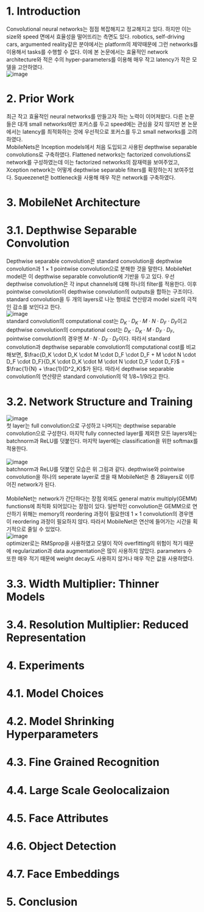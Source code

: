 # 1. Introduction

Convolutional neural networks는 점점 복잡해지고 정교해지고 있다. 하지만 이는 size와 speed 면에서 효율성을 떨어뜨리는 측면도 있다. robotics, self-driving cars, argumented reality같은 분야에서는 platform의 제약때문에 그런 networks를 이용해서 tasks를 수행할 수 없다. 이에 본 논문에서는 효율적인 network architecture와 적은 수의 hyper-parameters를 이용해 매우 작고 latency가 작은 모델을 고안하였다.<br>
![image](https://user-images.githubusercontent.com/110075956/224365534-8b623839-5752-423d-b33c-30384321f3ab.png)


# 2. Prior Work

최근 작고 효율적인 neural networks를 만들고자 하는 노력이 이어져왔다. 다른 논문들은 대개 small networks에만 포커스를 두고 speed에는 관심을 갖지 않지만 본 논문에서는 latency를 최적화하는 것에 우선적으로 포커스를 두고 small networks를 고려하였다.<br>
MobileNets은 Inception models에서 처음 도입되고 사용된 depthwise separable convolutions로 구축하였다. Flattened networks는 factorized convolutions로 network를 구성하였는데 이는 factorized networks의 잠재력을 보여주었고, Xception network는 어떻게 depthwise separable filters를 확장하는지 보여주었다. Squeezenet은 bottleneck을 사용해 매우 작은 network를 구축하였다.

# 3. MobileNet Architecture

# 3.1. Depthwise Separable Convolution

Depthwise separable convolution은 standard convolution을 depthwise convolution과 $1\times1$ pointwise convolution으로 분해한 것을 말한다. MobileNet model은 이 depthwise separable convolution에 기반을 두고 있다. 우선 depthwise convolution은 각 input channels에 대해 하나의 filter를 적용한다. 이후 pointwise convolution이 depthwise convolution의 outputs을 합하는 구조이다. standard convolution을 두 개의 layers로 나눈 형태로 연산량과 model size의 극적인 감소를 보인다고 한다. <br>
![image](https://user-images.githubusercontent.com/110075956/224698771-b1bd3a12-7039-44ef-be44-c08c96069544.png)<br>
standard convolution의 computational cost는 $D_K \cdot D_K \cdot M \cdot N \cdot D_F \cdot D_F$이고 depthwise convolution의 computational cost는 $D_K \cdot D_K \cdot M \cdot D_F \cdot D_F$, pointwise convolution의 경우엔 $M \cdot N \cdot D_F \cdot D_F$이다. 따라서 standard convolution과 depthwise separable convolution의 computational cost를 비교해보면, $\frac{D_K \cdot D_K \cdot M \cdot D_F \cdot D_F + M \cdot N \cdot D_F \cdot D_F}{D_K \cdot D_K \cdot M \cdot N \cdot D_F \cdot D_F}$ = $\frac{1}{N} + \frac{1}{D^2_K}$가 된다. 따라서 depthwise separable convolution의 연산량은 standard convolution의 약 1/8~1/9라고 한다.

# 3.2. Network Structure and Training

![image](https://user-images.githubusercontent.com/110075956/224714484-82f42ebe-8fe8-4084-b768-9d37ff908a2c.png)<br>
첫 layer는 full convolution으로 구성하고 나머지는 depthwise separable convolution으로 구성한다. 마지막 fully connected layer를 제외한 모든 layers에는 batchnorm과 ReLU를 덧붙인다. 마지막 layer에는 classification을 위한 softmax를 적용한다. <br><br>
![image](https://user-images.githubusercontent.com/110075956/224714816-c5fd16e2-2f1b-4229-be98-a4254c548f23.png)<br>
batchnorm과 ReLU를 덧붙인 모습은 위 그림과 같다. depthwise와 pointwise convolution을 하나의 seperate layer로 셌을 때 MobileNet은 총 28layers로 이루어진 network가 된다.<br><br>
MobileNet는 network가 간단하다는 장점 외에도 general matrix multiply(GEMM) functions에 최적화 되어있다는 장점이 있다. 일반적인 convolution은 GEMM으로 연산하기 위해는 memory의 reordering 과정이 필요한데 $1\times1$ convolution의 경우엔 이 reordering 과정이 필요하지 않다. 따라서 MobileNet은 연산에 들어가는 시간을 획기적으로 줄일 수 있었다.<br>
![image](https://user-images.githubusercontent.com/110075956/224721553-d51eeb54-ed6a-4983-8e45-0c9d63d6b454.png)<br>
optimizer로는 RMSprop을 사용하였고 모델이 작아 overfitting의 위험이 적기 때문에 regularization과 data augmentation은 많이 사용하지 않았다. parameters 수 또한 매우 적기 때문에 weight decay도 사용하지 않거나 매우 작은 값을 사용하였다.

# 3.3. Width Multiplier: Thinner Models

# 3.4. Resolution Multiplier: Reduced Representation

# 4. Experiments

# 4.1. Model Choices

# 4.2. Model Shrinking Hyperparameters

# 4.3. Fine Grained Recognition

# 4.4. Large Scale Geolocalizaion

# 4.5. Face Attributes

# 4.6. Object Detection

# 4.7. Face Embeddings

# 5. Conclusion

